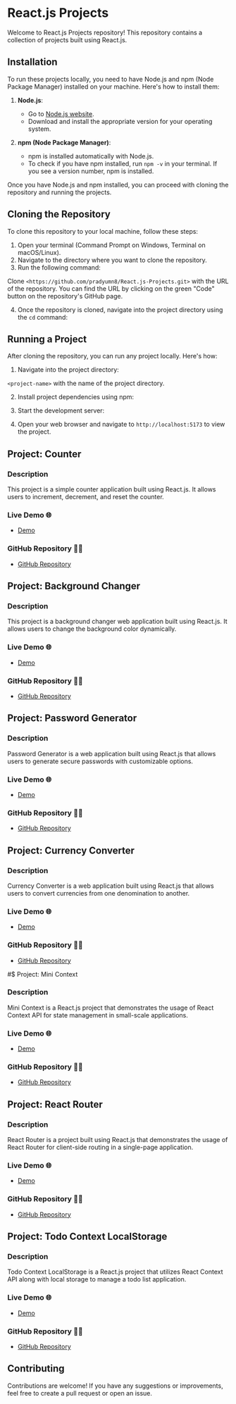# React.js Projects

Welcome to React.js Projects repository! This repository contains a collection of projects built using React.js.

## Installation

To run these projects locally, you need to have Node.js and npm (Node Package Manager) installed on your machine. Here's how to install them:

1. **Node.js**: 
   - Go to [Node.js website](https://nodejs.org/).
   - Download and install the appropriate version for your operating system.

2. **npm (Node Package Manager)**:
   - npm is installed automatically with Node.js.
   - To check if you have npm installed, run `npm -v` in your terminal. If you see a version number, npm is installed.

Once you have Node.js and npm installed, you can proceed with cloning the repository and running the projects.

## Cloning the Repository

To clone this repository to your local machine, follow these steps:

1. Open your terminal (Command Prompt on Windows, Terminal on macOS/Linux).
2. Navigate to the directory where you want to clone the repository.
3. Run the following command:


Clone `<https://github.com/pradyumn8/React.js-Projects.git>` with the URL of the repository. You can find the URL by clicking on the green "Code" button on the repository's GitHub page.

4. Once the repository is cloned, navigate into the project directory using the `cd` command:

## Running a Project

After cloning the repository, you can run any project locally. Here's how:

1. Navigate into the project directory:


 `<project-name>` with the name of the project directory.

2. Install project dependencies using npm:

3. Start the development server:


4. Open your web browser and navigate to `http://localhost:5173` to view the project.

## Project: Counter

### Description
This project is a simple counter application built using React.js. It allows users to increment, decrement, and reset the counter.

### Live Demo 🌐
- [Demo](https://counter-20.netlify.app/)

### GitHub Repository 👨‍💻
- [GitHub Repository](https://github.com/pradyumn8/React.js-Projects/tree/db856029b0476de9e3bb704f3e01c3a16a6b0c9c/Counter)

## Project: Background Changer

### Description
This project is a background changer web application built using React.js. It allows users to change the background color dynamically.

### Live Demo 🌐
- [Demo](https://backkground-changer.netlify.app/)

### GitHub Repository 👨‍💻
- [GitHub Repository](https://github.com/pradyumn8/React.js-Projects/tree/db856029b0476de9e3bb704f3e01c3a16a6b0c9c/BgChanger)

## Project: Password Generator

### Description
Password Generator is a web application built using React.js that allows users to generate secure passwords with customizable options.

### Live Demo 🌐
- [Demo](https://pwd-changerr.netlify.app/)

### GitHub Repository 👨‍💻
- [GitHub Repository](https://github.com/pradyumn8/React.js-Projects/tree/db856029b0476de9e3bb704f3e01c3a16a6b0c9c/pwdGenerator)

## Project: Currency Converter

### Description
Currency Converter is a web application built using React.js that allows users to convert currencies from one denomination to another.

### Live Demo 🌐
- [Demo](https://currrency-converter.netlify.app/)

### GitHub Repository 👨‍💻
- [GitHub Repository](https://github.com/pradyumn8/React.js-Projects/tree/db856029b0476de9e3bb704f3e01c3a16a6b0c9c/CurrencyConvertor)

#$ Project: Mini Context

### Description
Mini Context is a React.js project that demonstrates the usage of React Context API for state management in small-scale applications.

### Live Demo 🌐
- [Demo](https://mini-context.netlify.app/)

### GitHub Repository 👨‍💻
- [GitHub Repository](https://github.com/pradyumn8/React.js-Projects/tree/db856029b0476de9e3bb704f3e01c3a16a6b0c9c/MiniContext)

## Project: React Router

### Description
React Router is a project built using React.js that demonstrates the usage of React Router for client-side routing in a single-page application.

### Live Demo 🌐
- [Demo](https://react-routters.netlify.app/)

### GitHub Repository 👨‍💻
- [GitHub Repository](https://github.com/pradyumn8/React.js-Projects/tree/db856029b0476de9e3bb704f3e01c3a16a6b0c9c/ReactRouter)

## Project: Todo Context LocalStorage

### Description
Todo Context LocalStorage is a React.js project that utilizes React Context API along with local storage to manage a todo list application.

### Live Demo 🌐
- [Demo](https://todocontext-localstorage.netlify.app/)

### GitHub Repository 👨‍💻
- [GitHub Repository](https://github.com/pradyumn8/React.js-Projects/tree/db856029b0476de9e3bb704f3e01c3a16a6b0c9c/TodoContextLocalStorage)

## Contributing

Contributions are welcome! If you have any suggestions or improvements, feel free to create a pull request or open an issue.




